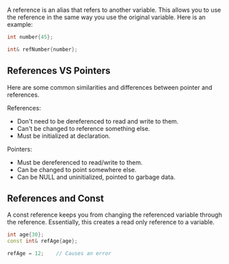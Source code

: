 A reference is an alias that refers to another variable. This allows you to use the reference in the same way you use the original variable. Here is an example:
```C++
int number{45};

int& refNumber{number};
```

## References VS Pointers
Here are some common similarities and differences between pointer and references.

References:
- Don't need to be dereferenced to read and write to them.
- Can't be changed to reference something else.
- Must be initialized at declaration.

Pointers:
- Must be dereferenced to read/write to them.
- Can be changed to point somewhere else.
- Can be NULL and uninitialized, pointed to garbage data.

## References and Const
A const reference keeps you from changing the referenced variable through the reference. Essentially, this creates a read only reference to a variable.
```C++
int age{30};
const int& refAge{age};

refAge = 12;    // Causes an error
```